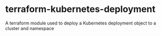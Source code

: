 # terraform-kubernetes-deployment
A terraform module used to deploy a Kubernetes deployment object to a cluster and namespace
